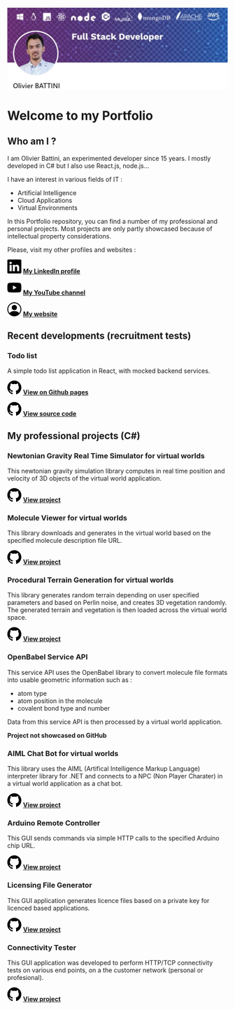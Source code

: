 ![Olivier Battini, Full Stack Developer](./images/linkedin-banner-profile.jpg)

# Welcome to my Portfolio

## Who am I ?

I am Olivier Battini, an experimented developer since 15 years. I mostly developed in C# but I also use React.js, node.js...

I have an interest in various fields of IT :

- Artificial Intelligence
- Cloud Applications
- Virtual Environments

In this Portfolio repository, you can find a number of my professional and personal projects. Most projects are only partly showcased because of intellectual property considerations.

Please, visit my other profiles and websites :

[![LinkedIn](./images/linkedin.svg)](https://www.linkedin.com/in/olivier-battini/)
**[My LinkedIn profile](https://www.linkedin.com/in/olivier-battini/)**

[![YouTube](./images/youtube.svg)](https://www.youtube.com/channel/UCRkU7f0aKgiqFCJwBqa1XyQ)
**[My YouTube channel](https://www.youtube.com/channel/UCRkU7f0aKgiqFCJwBqa1XyQ)**

[![Website](./images/person-circle.svg)](https://olivierbattini.fr)
**[My website](https://olivierbattini.fr)**

## Recent developments (recruitment tests)

### Todo list

A simple todo list application in React, with mocked backend services.

[![GitHub](./images/github.svg)](https://olivierbattini.github.io/SogetiTasks/)
**[View on Github pages](https://olivierbattini.github.io/SogetiTasks/)**

[![GitHub](./images/github.svg)](https://github.com/OlivierBattini/SogetiTasks/tree/main/sogeti-tasks)
**[View source code](https://github.com/OlivierBattini/SogetiTasks/tree/main/sogeti-tasks)**

## My professional projects (C#)

### Newtonian Gravity Real Time Simulator for virtual worlds

This newtonian gravity simulation library computes in real time position and velocity of 3D objects of the virtual world application.

[![GitHub](./images/github.svg)](./projects/opensim-gravity-simulator/)
**[View project](./projects/opensim-gravity-simulator/)**

### Molecule Viewer for virtual worlds

This library downloads and generates in the virtual world based on the specified molecule description file URL.

[![GitHub](./images/github.svg)](./projects/opensim-molecule-viewer/)
**[View project](./projects/opensim-molecule-viewer/)**

### Procedural Terrain Generation for virtual worlds

This library generates random terrain depending on user specified parameters and based on Perlin noise, and creates 3D vegetation randomly. The generated terrain and vegetation is then loaded across the virtual world space.

[![GitHub](./images/github.svg)](./projects/opensim-procedural-terrain-generation/)
**[View project](./projects/opensim-procedural-terrain-generation/)**

### OpenBabel Service API

This service API uses the OpenBabel library to convert molecule file formats into usable geometric information such as :

- atom type
- atom position in the molecule
- covalent bond type and number

Data from this service API is then processed by a virtual world application.

**Project not showcased on GitHub**

### AIML Chat Bot for virtual worlds

This library uses the AIML (Artifical Intelligence Markup Language) interpreter library for .NET and connects to a NPC (Non Player Charater) in a virtual world application as a chat bot.

[![GitHub](./images/github.svg)](./projects/opensim-aiml-chat-bot/)
**[View project](./projects/opensim-aiml-chat-bot/)**

### Arduino Remote Controller

This GUI sends commands via simple HTTP calls to the specified Arduino chip URL.

[![GitHub](./images/github.svg)](./projects/opensim-arduino/)
**[View project](./projects/opensim-arduino/)**

### Licensing File Generator

This GUI application generates licence files based on a private key for licenced based applications.

[![GitHub](./images/github.svg)](./projects/licensing/)
**[View project](./projects/licensing/)**

### Connectivity Tester

This GUI application was developed to perform HTTP/TCP connectivity tests on various end points, on a the customer network (personal or profesional).

[![GitHub](./images/github.svg)](./projects/connectivity-tester/)
**[View project](./projects/connectivity-tester/)**

